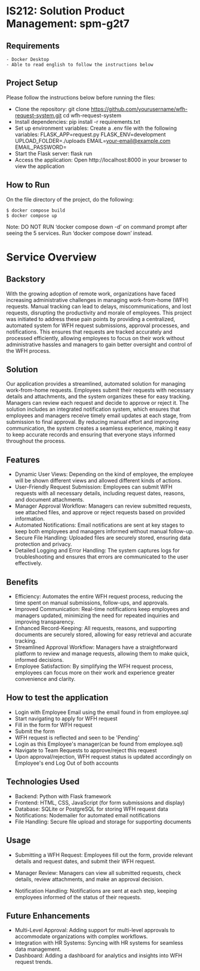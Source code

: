 # IS212: Solution Product Management: spm-g2t7

## Requirements
```
- Docker Desktop
- Able to read english to follow the instructions below 
```

## Project Setup
Please follow the instructions below before running the files:

* Clone the repository:
git clone https://github.com/yourusername/wfh-request-system.git
cd wfh-request-system
* Install dependencies: 
pip install -r requirements.txt
* Set up environment variables: Create a .env file with the following variables:
FLASK_APP=request.py
FLASK_ENV=development
UPLOAD_FOLDER=./uploads
EMAIL=<your-email@example.com>
EMAIL_PASSWORD=<your-app-specific-password>
* Start the Flask server:
flask run
* Access the application: Open http://localhost:8000 in your browser to view the application

## How to Run
On the file directory of the project, do the following:
```
$ docker compose build
$ docker compose up
```

Note: 
DO NOT RUN ‘docker compose down -d’ on command prompt after seeing the 5 services. 
Run ‘docker compose down’ instead.

# Service Overview

## Backstory
With the growing adoption of remote work, organizations have faced increasing administrative challenges in managing work-from-home (WFH) requests. Manual tracking can lead to delays, miscommunications, and lost requests, disrupting the productivity and morale of employees. This project was initiated to address these pain points by providing a centralized, automated system for WFH request submissions, approval processes, and notifications. This ensures that requests are tracked accurately and processed efficiently, allowing employees to focus on their work without administrative hassles and managers to gain better oversight and control of the WFH process.

## Solution
Our application provides a streamlined, automated solution for managing work-from-home requests. Employees submit their requests with necessary details and attachments, and the system organizes these for easy tracking. Managers can review each request and decide to approve or reject it. The solution includes an integrated notification system, which ensures that employees and managers receive timely email updates at each stage, from submission to final approval. By reducing manual effort and improving communication, the system creates a seamless experience, making it easy to keep accurate records and ensuring that everyone stays informed throughout the process.

## Features
* Dynamic User Views: Depending on the kind of employee, the employee will be shown different views and allowed different kinds of actions.
* User-Friendly Request Submission: Employees can submit WFH requests with all necessary details, including request dates, reasons, and document attachments.
* Manager Approval Workflow: Managers can review submitted requests, see attached files, and approve or reject requests based on provided information.
* Automated Notifications: Email notifications are sent at key stages to keep both employees and managers informed without manual follow-up.
* Secure File Handling: Uploaded files are securely stored, ensuring data protection and privacy.
* Detailed Logging and Error Handling: The system captures logs for troubleshooting and ensures that errors are communicated to the user effectively.

## Benefits
* Efficiency: Automates the entire WFH request process, reducing the time spent on manual submissions, follow-ups, and approvals.
* Improved Communication: Real-time notifications keep employees and managers updated, minimizing the need for repeated inquiries and improving transparency.
* Enhanced Record-Keeping: All requests, reasons, and supporting documents are securely stored, allowing for easy retrieval and accurate tracking.
* Streamlined Approval Workflow: Managers have a straightforward platform to review and manage requests, allowing them to make quick, informed decisions.
* Employee Satisfaction: By simplifying the WFH request process, employees can focus more on their work and experience greater convenience and clarity.

## How to test the application
 + Login with Employee Email using the email found in from employee.sql
 + Start navigating to apply for WFH request
 + Fill in the form for WFH request
 + Submit the form
 + WFH request is reflected and seen to be 'Pending'
 + Login as this Employee's manager(can be found from employee.sql)
 + Navigate to Team Requests to approve/reject this request
 + Upon approval/rejection, WFH request status is updated accordingly on Employee's end
 Log Out of both accounts

## Technologies Used
* Backend: Python with Flask framework
* Frontend: HTML, CSS, JavaScript (for form submissions and display)
* Database: SQLite or PostgreSQL for storing WFH request data
* Notifications: Nodemailer for automated email notifications
* File Handling: Secure file upload and storage for supporting documents

## Usage
* Submitting a WFH Request: Employees fill out the form, provide relevant details and request dates, and submit their WFH request.

* Manager Review: Managers can view all submitted requests, check details, review attachments, and make an approval decision.

* Notification Handling: Notifications are sent at each step, keeping employees informed of the status of their requests.

## Future Enhancements
* Multi-Level Approval: Adding support for multi-level approvals to accommodate organizations with complex workflows.
* Integration with HR Systems: Syncing with HR systems for seamless data management.
* Dashboard: Adding a dashboard for analytics and insights into WFH request trends.